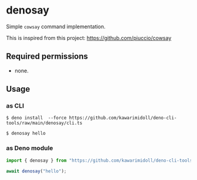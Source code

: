 # denosay

Simple `cowsay` command implementation.

This is inspired from this project: https://github.com/piuccio/cowsay

## Required permissions

- none.

## Usage

### as CLI

```
$ deno install  --force https://github.com/kawarimidoll/deno-cli-tools/raw/main/denosay/cli.ts

$ denosay hello
```

### as Deno module

```ts
import { denosay } from "https://github.com/kawarimidoll/deno-cli-tools/raw/main/denosay/mod.ts";

await denosay("hello");
```
